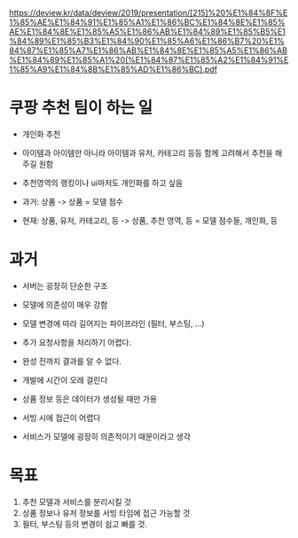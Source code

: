 https://deview.kr/data/deview/2019/presentation/[215]%20%E1%84%8F%E1%85%AE%E1%84%91%E1%85%A1%E1%86%BC%E1%84%8E%E1%85%AE%E1%84%8E%E1%85%A5%E1%86%AB%E1%84%89%E1%85%B5%E1%84%89%E1%85%B3%E1%84%90%E1%85%A6%E1%86%B7%20%E1%84%87%E1%85%A7%E1%86%AB%E1%84%8E%E1%85%A5%E1%86%AB%E1%84%89%E1%85%A1%20(%E1%84%87%E1%85%A2%E1%84%91%E1%85%A9%E1%84%8B%E1%85%AD%E1%86%BC).pdf

# 쿠팡 추천 팀이 하는 일

- 개인화 추천
- 아이템과 아이템만 아니라 아이템과 유저, 카테고리 등등 함께 고려해서 추천을 해주길 원함
- 추천영역의 랭킹이나 ui마저도 개인화를 하고 싶음

- 과거: 상품 -> 상품 = 모델 점수
- 현재: 상품, 유저, 카테고리, 등 -> 상품, 추천 영역, 등 = 모델 점수들, 개인화, 등

# 과거
- 서버는 굉장히 단순한 구조
- 모델에 의존성이 매우 강함
- 모델 변경에 따라 길어지는 파이프라인 (필터, 부스팅, …)
- 추가 요청사항을 처리하기 어렵다.
- 완성 전까지 결과를 알 수 없다.
- 개발에 시간이 오래 걸린다

- 상품 정보 등은 데이터가 생성될 때만 가용
- 서빙 시에 접근이 어렵다
- 서비스가 모델에 굉장히 의존적이기 때문이라고 생각
# 목표
1. 추천 모델과 서비스를 분리시킬 것
2. 상품 정보나 유저 정보를 서빙 타임에 접근 가능할 것
3. 필터, 부스팅 등의 변경이 쉽고 빠를 것.


